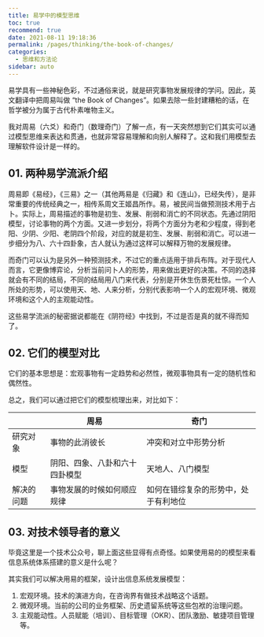 ```yaml
---
title: 易学中的模型思维
toc: true
recommend: true
date: 2021-08-11 19:18:36
permalink: /pages/thinking/the-book-of-changes/
categories:
  - 思维和方法论
sidebar: auto
---
```


易学具有一些神秘色彩，不过通俗来说，就是研究事物发展规律的学问。因此，英文翻译中把周易叫做 “the Book of Changes”。如果去除一些封建糟粕的话，在哲学被分为属于古代朴素唯物主义。

我对周易（六爻）和奇门（数理奇门）了解一点，有一天突然想到它们其实可以通过模型思维来表达和贯通，也就非常容易理解和向别人解释了。这和我们用模型去理解软件设计是一样的。

## 01. 两种易学流派介绍

周易即《易经》，《三易》之一（其他两易是《归藏》和《连山》，已经失传），是非常重要的传统经典之一，相传系周文王姬昌所作。易，被民间当做预测技术用于占卜。实际上，周易描述的事物是初生、发展、削弱和消亡的不同状态。先通过阴阳模型，讨论事物的两个方面。又进一步划分，将两个方面分为老和少程度，得到老阳、少阴、少阳、老阴四个阶段，对应的就是初生、发展、削弱和消亡。可以进一步细分为八、六十四卦象，古人就认为通过这样可以解释万物的发展规律。

而奇门可以认为是另外一种预测技术，不过它的重点适用于排兵布阵。对于现代人而言，它更像博弈论，分析当前问卜人的形势，用来做出更好的决策。不同的选择就会有不同的结局，不同的结局用八门来代表，分别是开休生伤景死杜惊。一个人所处的形势，可以使用天、地、人来分析，分别代表影响一个人的宏观环境、微观环境和这个人的主观能动性。

这些易学流派的秘密据说都能在《阴符经》中找到，不过是否是真的就不得而知了。

## 02. 它们的模型对比

它们的基本思想是：宏观事物有一定趋势和必然性，微观事物具有一定的随机性和偶然性。

总之，我们可以通过把它们的模型梳理出来，对比如下：

|            | 周易                           | 奇门                                 |
| ---------- | ------------------------------ | ------------------------------------ |
| 研究对象   | 事物的此消彼长                 | 冲突和对立中形势分析                 |
| 模型       | 阴阳、四象、八卦和六十四卦模型 | 天地人、八门模型                     |
| 解决的问题 | 事物发展的时候如何顺应规律     | 如何在错综复杂的形势中，处于有利地位 |

## 03. 对技术领导者的意义

毕竟这里是一个技术公众号，聊上面这些显得有点奇怪。如果使用易的的模型来看信息系统体系搭建的意义是什么呢？

其实我们可以解决用易的框架，设计出信息系统发展模型：

1. 宏观环境。技术的演进方向，在咨询界有做技术战略这个话题。
2. 微观环境。当前的公司的业务框架、历史遗留系统等这些包袱的治理问题。
3. 主观能动性。人员赋能（培训）、目标管理（OKR）、团队激励、敏捷项目管理等。

